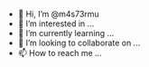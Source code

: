 - 👋 Hi, I’m @m4s73rmu
- 👀 I’m interested in ...
- 🌱 I’m currently learning ...
- 💞️ I’m looking to collaborate on ...
- 📫 How to reach me ...

<!---
m4s73rmu/m4s73rmu is a ✨ special ✨ repository because its `README.md` (this file) appears on your GitHub profile.
You can click the Preview link to take a look at your changes.
--->
